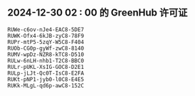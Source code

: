## 2024-12-30 02 : 00 的 GreenHub 许可证
```
RUWe-c6ov-nJe4-EAC8-5DE7
RUWK-Ofx4-6kJB-zyC8-78F9
RUPr-mtP5-5zqY-W5C8-F404
RUOb-CG0p-gyWf-zwC8-8140
RUMV-wpDz-NZR8-kTC8-D510
RULw-6nLH-nhb1-T2C8-BBC0
RULr-pUKL-XsIG-GOC8-D2E1
RULp-jLJt-Qc0T-IsC8-E2FA
RUKt-pNP1-jyb0-l0C8-E4E5
RUKk-MLgL-qd6p-awC8-152C
```
